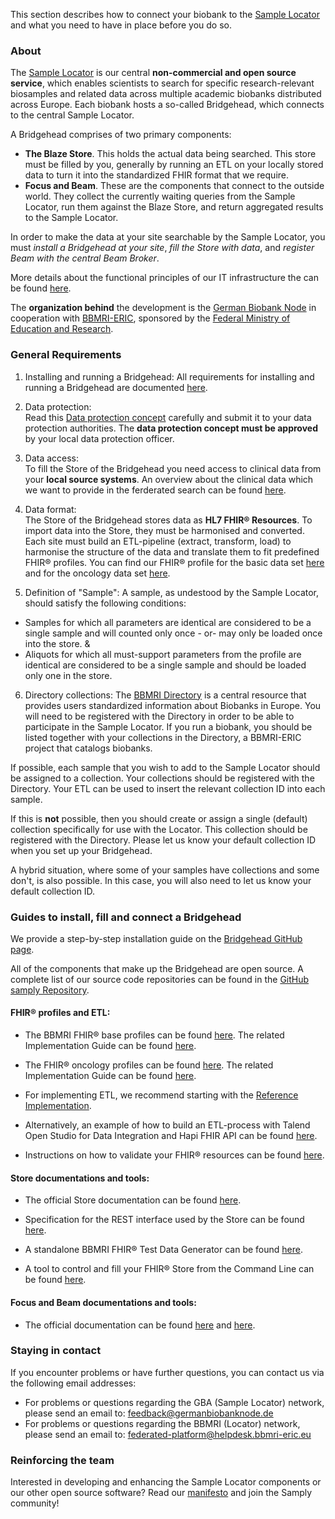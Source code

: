 This section describes how to connect your biobank to the [Sample Locator](https://samplelocator.bbmri.de) and what you need to have in place before you do so.

### About
The [Sample Locator](https://samplelocator.bbmri.de) is our central **non-commercial and open source service**, which enables scientists to search for specific research-relevant biosamples and related data across multiple academic biobanks distributed across Europe. Each biobank hosts a so-called Bridgehead, which connects to the central Sample Locator.

A Bridgehead comprises of two primary components:
* **The Blaze Store**. This holds the actual data being searched. This store must be filled by you, generally by running an ETL on your locally stored data to turn it into the standardized FHIR format that we require.
* **Focus and Beam**. These are the components that connect to the outside world. They collect the currently waiting queries from the Sample Locator, run them against the Blaze Store, and return aggregated results to the Sample Locator.

In order to make the data at your site searchable by the Sample Locator, you must *install a Bridgehead at your site*, *fill the Store with data*, and *register Beam with the central Beam Broker*.

More details about the functional principles of our IT infrastructure the can be found [here](https://github.com/samply/bridgehead).

The **organization behind** the development is the [German Biobank Node](https://www.bbmri.de/?L=1) in cooperation with [BBMRI-ERIC](http://www.bbmri-eric.eu), sponsored by the [Federal Ministry of Education and Research](https://www.bmbf.de/en/index.html).


### General Requirements
1. Installing and running a Bridgehead:
All requirements for installing and running a Bridgehead are documented [here](https://github.com/samply/bridgehead#requirements).

2. Data protection:  
Read this [Data protection concept](https://www.bbmri.de/biobanking/it/data-protection-concept/?L=1) carefully and submit it to your data protection authorities. The **data protection concept must be approved** by your local data protection officer.

3. Data access:  
To fill the Store of the Bridgehead you need access to clinical data from your **local source systems**. An overview about the clinical data which we want to provide in the ferderated search can be found [here](overview.html).

4. Data format:  
The Store of the Bridgehead stores data as **HL7 FHIR® Resources**. To import data into the Store, they must be harmonised and converted. Each site must build an ETL-pipeline (extract, transform, load) to harmonise the structure of the data and translate them to fit predefined FHIR® profiles.
You can find our FHIR® profile for the basic data set [here](https://simplifier.net/bbmri.de) and for the oncology data set [here](https://simplifier.net/oncology).

5. Definition of "Sample": 
A sample, as undestood by the Sample Locator, should satisfy the following conditions:

* Samples for which all parameters are identical are considered to be a single sample and will counted only once - or- may only be loaded once into the store. & 
* Aliquots for which all must-support parameters from the profile are identical are considered to be a single sample and should be loaded only one in the store.

6. Directory collections: 
The [BBMRI Directory](https://directory.bbmri-eric.eu) is a central resource that provides users standardized information about Biobanks in Europe. You will need to be registered with the Directory in order to be able to participate in the Sample Locator. If you run a biobank, you should be listed together with your collections in the Directory, a BBMRI-ERIC project that catalogs biobanks.

If possible, each sample that you wish to add to the Sample Locator should be assigned to a collection. Your collections should be registered with the Directory. Your ETL can be used to insert the relevant collection ID into each sample.

If this is **not** possible, then you should create or assign a single (default) collection specifically for use with the Locator. This collection should be registered with the Directory. Please let us know your default collection ID when you set up your Bridgehead.

A hybrid situation, where some of your samples have collections and some don't, is also possible. In this case, you will also need to let us know your default collection ID.


### Guides to install, fill and connect a Bridgehead
We provide a step-by-step installation guide on the [Bridgehead GitHub page](https://github.com/samply/bridgehead).

All of the components that make up the Bridgehead are open source. A complete list of our source code repositories can be found in the [GitHub samply Repository](https://github.com/samply).

#### FHIR® profiles and ETL:

* The BBMRI FHIR® base profiles can be found [here](https://simplifier.net/bbmri.de). The related Implementation Guide can be found [here](https://samply.github.io/bbmri-fhir-ig).

* The FHIR® oncology profiles can be found [here](https://simplifier.net/oncology). The related Implementation Guide can be found [here](https://simplifier.net/guide/implementationguide4/home).

* For implementing ETL, we recommend starting with the [Reference Implementation](https://github.com/BBMRI-cz/fhir-module).

* Alternatively, an example of how to build an ETL-process with Talend Open Studio for Data Integration and Hapi FHIR API can be found [here](etlTalent.html).

* Instructions on how to validate your FHIR® resources can be found [here](support.html).

#### Store documentations and tools:

* The official Store documentation can be found [here](https://github.com/samply/blaze#blaze).

* Specification for the REST interface used by the Store can be found [here](https://www.hl7.org/fhir/http.html).

* A standalone BBMRI FHIR® Test Data Generator can be found [here](https://github.com/samply/bbmri-fhir-gen).

* A tool to control and fill your FHIR® Store from the Command Line can be found [here](https://github.com/samply/blazectl).

#### Focus and Beam documentations and tools:

* The official documentation can be found [here](https://github.com/samply/focus) and [here](https://github.com/samply/beam).

### Staying in contact

If you encounter problems or have further questions, you can contact us via the following email addresses:

* For problems or questions regarding the GBA (Sample Locator) network, please send an email to: feedback@germanbiobanknode.de
* For problems or questions regarding the BBMRI (Locator) network, please send an email to: federated-platform@helpdesk.bbmri-eric.eu

### Reinforcing the team
Interested in developing and enhancing the Sample Locator components or our other open source software? Read our [manifesto](https://samply.github.io/manifest) and join the Samply community!
